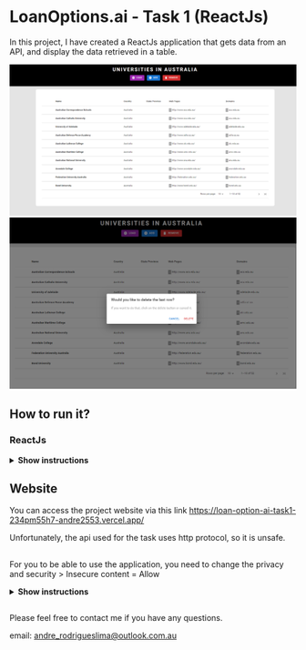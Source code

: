 # LoanOptions.ai - Task 1 (ReactJs)

In this project, I have created a ReactJs application that gets data from an API, and display the data retrieved in a table.

<img src="images/home.png" alt="Logo">

<img src="images/delete.png" alt="Logo">

## How to run it?

### ReactJs

<details><summary><b>Show instructions</b></summary>

1. Access the folder of the project via the terminal, or an IDE that enables prompt commands

2. Install the required packages by using the command below:

    ```sh
    $ npm install
    ```

2. Now, you can start the project in the development env by using the below command.

    ```sh
    $ npm run dev
    ```
After that, the program should run in the localhost.

</details>

## Website
 
You can access the project website via this link <a href="https://loan-option-ai-task1-234pm55h7-andre2553.vercel.app/">https://loan-option-ai-task1-234pm55h7-andre2553.vercel.app/</a>

Unfortunately, the api used for the task uses http protocol, so it is unsafe.
##

For you to be able to use the application, you need to change the privacy and security > Insecure content = Allow

<details><summary><b>Show instructions</b></summary>

1. Go to the website's information section by clicking on the lock icon > site settings

2. Scroll down to the "insecure content" and choose "allow" from the dropdown

3. Refresh your page and you're good to go

</details>

##

Please feel free to contact me if you have any questions.

email: andre_rodrigueslima@outlook.com.au








